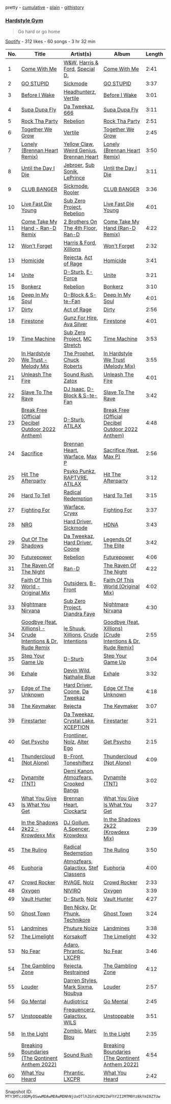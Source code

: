 pretty - [cumulative](/playlists/cumulative/37i9dQZF1DX6scD2GXri65.md) - [plain](/playlists/plain/37i9dQZF1DX6scD2GXri65) - [githistory](https://github.githistory.xyz/mackorone/spotify-playlist-archive/blob/main/playlists/plain/37i9dQZF1DX6scD2GXri65)

### [Hardstyle Gym](https://open.spotify.com/playlist/37i9dQZF1DX6scD2GXri65)

> Go hard or go home

[Spotify](https://open.spotify.com/user/spotify) - 312 likes - 60 songs - 3 hr 32 min

| No. | Title | Artist(s) | Album | Length |
|---|---|---|---|---|
| 1 | [Come With Me](https://open.spotify.com/track/1uIBzJWcxbUSMX4OFi7XwQ) | [W&W](https://open.spotify.com/artist/2rTo8KIkBTFjQS7VvaKYQ4), [Harris & Ford](https://open.spotify.com/artist/4FDj6mh458K7m9Txwyj2rt), [Special D.](https://open.spotify.com/artist/4EViwTsUibZWyo1K5EgrJt) | [Come With Me](https://open.spotify.com/album/1j0xzvGGOhTM4sxZ22IzDT) | 2:41 |
| 2 | [GO STUPID](https://open.spotify.com/track/4qfD7xjF4ZhteeAc6B7TjA) | [Sickmode](https://open.spotify.com/artist/5PbgCU02dfdBCAzpOaNmYW) | [GO STUPID](https://open.spotify.com/album/2EKRY3rSfqZQmUfkbVzL5q) | 3:37 |
| 3 | [Before I Wake](https://open.spotify.com/track/1E98GLyca4lWhGg0UJjIWE) | [Headhunterz](https://open.spotify.com/artist/6C0KWmCdqrLU2LzzWBPbOy), [Vertile](https://open.spotify.com/artist/2CREMC4YATn7Bx9ZQku6IH) | [Before I Wake](https://open.spotify.com/album/03shY44GfauTzF4uVsDZiV) | 3:01 |
| 4 | [Supa Dupa Fly](https://open.spotify.com/track/1f1oSxTFtI9WN7X6GvzMtF) | [Da Tweekaz](https://open.spotify.com/artist/6UOk7DmvqlzWmo6gjhZvn6), [666](https://open.spotify.com/artist/76TM3QXivQvlLmZxdYxMZr) | [Supa Dupa Fly](https://open.spotify.com/album/6AsthfXuyR0Ue12N7iFLCR) | 3:11 |
| 5 | [Rock Tha Party](https://open.spotify.com/track/2y4MGW3z5eMAZTXm7Q0T7V) | [Rebelion](https://open.spotify.com/artist/5JcSyYpBdqCmjJyVlKh7Yg) | [Rock Tha Party](https://open.spotify.com/album/7dBMFgErPgPAd1PNTo57Is) | 2:51 |
| 6 | [Together We Grow](https://open.spotify.com/track/0Q9oI3atBARDyEWRr1C2H6) | [Vertile](https://open.spotify.com/artist/2CREMC4YATn7Bx9ZQku6IH) | [Together We Grow](https://open.spotify.com/album/6LrvsgRIi1Hy1LBsrrt6rw) | 2:45 |
| 7 | [Lonely \(Brennan Heart Remix\)](https://open.spotify.com/track/6xjHeCdwsBoUYrEN2kJ998) | [Yellow Claw](https://open.spotify.com/artist/47z7ZrgFoBvVpCnElCE3Zh), [Weird Genius](https://open.spotify.com/artist/5B4kCOhcqTywB9YwXPfFtJ), [Brennan Heart](https://open.spotify.com/artist/5QySqc6yAFDx9m7fedFZmC) | [Lonely \(Brennan Heart Remix\)](https://open.spotify.com/album/1fUbkjcFgBhw185phdtJJX) | 3:50 |
| 8 | [Until the Day I Die](https://open.spotify.com/track/3fuk0gZ8I1n2CYA2gsCtzH) | [Jebroer](https://open.spotify.com/artist/7jp5R1aY7kmwBYX3jIu9yk), [Sub Sonik](https://open.spotify.com/artist/4FApejrnKXgmvrVmBMRO2l), [LePrince](https://open.spotify.com/artist/6CVjs7KznQ47r8xZwPtZsO) | [Until the Day I Die](https://open.spotify.com/album/7woGq9UgKhS6CSaxZhNshV) | 3:11 |
| 9 | [CLUB BANGER](https://open.spotify.com/track/72j7y7nVfhi69H8X8oRbye) | [Sickmode](https://open.spotify.com/artist/5PbgCU02dfdBCAzpOaNmYW), [Rooler](https://open.spotify.com/artist/2lpFs8QJyIeVDb2Sq4vZYi) | [CLUB BANGER](https://open.spotify.com/album/2qKRkYCu6GqfL4tcQonqpO) | 3:36 |
| 10 | [Live Fast Die Young](https://open.spotify.com/track/6Dr20NRSnMh9NT76D4FNqk) | [Sub Zero Project](https://open.spotify.com/artist/4f0OXMMSxr0r8Ztx6CdpAl), [Rebelion](https://open.spotify.com/artist/5JcSyYpBdqCmjJyVlKh7Yg) | [Live Fast Die Young](https://open.spotify.com/album/4T6rUAR786jTllgifeo6Zx) | 4:01 |
| 11 | [Come Take My Hand \- Ran\-D Remix](https://open.spotify.com/track/4plFHRIYpyvO46CWG2UMvG) | [2 Brothers On The 4th Floor](https://open.spotify.com/artist/5wsBGjgRsASMggXLPF7pYm), [Ran\-D](https://open.spotify.com/artist/7IeovKzVkfcG9mIJGNzTcT) | [Come Take My Hand \(Ran\-D Remix\)](https://open.spotify.com/album/06a36yj8fqrm8MUFeI7qO4) | 4:22 |
| 12 | [Won't Forget](https://open.spotify.com/track/7JXZuqmi5XC8pfiNgeF1yZ) | [Harris & Ford](https://open.spotify.com/artist/4FDj6mh458K7m9Txwyj2rt), [Xillions](https://open.spotify.com/artist/4bi8SmsdSp5AoD6RFZjyjW) | [Won't Forget](https://open.spotify.com/album/6PnHSLrP5IYAubIo3fT2n7) | 2:32 |
| 13 | [Homicide](https://open.spotify.com/track/4NmhzsJzX7Uuela2spmT4m) | [Rejecta](https://open.spotify.com/artist/2lmihUu4FzVOepdJpDDrof), [Act of Rage](https://open.spotify.com/artist/5eHs2hHfUzGizdnrLjc3CW) | [Homicide](https://open.spotify.com/album/07ouV5DcJj6d7ICyCM9e6y) | 3:41 |
| 14 | [Unite](https://open.spotify.com/track/0EBURzaaZP0wHABAK0KajO) | [D\-Sturb](https://open.spotify.com/artist/7E6DrjKJieOdJKO8mbwCMO), [E\-Force](https://open.spotify.com/artist/77faXTf6wXs3L2CVol0c8C) | [Unite](https://open.spotify.com/album/22rdKqGyiQu7oJHtFppjdE) | 3:21 |
| 15 | [Bonkerz](https://open.spotify.com/track/0FaG2Hc9LSFsuChAC0ZZcM) | [Rebelion](https://open.spotify.com/artist/5JcSyYpBdqCmjJyVlKh7Yg) | [Bonkerz](https://open.spotify.com/album/5cLA1oOx6ltXJUivbd8Ybs) | 3:10 |
| 16 | [Deep In My Soul](https://open.spotify.com/track/7nziCzPuyKub9Ra5o5OSEy) | [D\-Block & S\-te\-Fan](https://open.spotify.com/artist/6L7a6wPGpvLtTwOsMLnF1z) | [Deep In My Soul](https://open.spotify.com/album/4i23NCktx67U67gbmNfxuL) | 4:01 |
| 17 | [Dirty](https://open.spotify.com/track/6AWeDqvevggPd0FITDYshW) | [Act of Rage](https://open.spotify.com/artist/5eHs2hHfUzGizdnrLjc3CW) | [Dirty](https://open.spotify.com/album/4Uzg555qgiltdiFp9hr3Fv) | 2:56 |
| 18 | [Firestone](https://open.spotify.com/track/5rlO2Wr2jifgjiBbPy25Su) | [Gunz For Hire](https://open.spotify.com/artist/0WbAxASsYdodSlqwserDAW), [Ava Silver](https://open.spotify.com/artist/0l6LU5NRvLTVeRDJZznwLX) | [Firestone](https://open.spotify.com/album/2GHFB4DuUJ68WuI5hD2HvX) | 4:01 |
| 19 | [Time Machine](https://open.spotify.com/track/24Yh9vNFl3CXhdiRVRNZ7E) | [Sub Zero Project](https://open.spotify.com/artist/4f0OXMMSxr0r8Ztx6CdpAl), [MC Stretch](https://open.spotify.com/artist/6oIpax63yT9ajyekkcqv0L) | [Time Machine](https://open.spotify.com/album/6poLhdSD49CU6bNffCUFKF) | 3:53 |
| 20 | [In Hardstyle We Trust \- Melody Mix](https://open.spotify.com/track/694DLdlWtk26a6pyaf1vMi) | [The Prophet](https://open.spotify.com/artist/2iRqqPkOyIvvb7qFZN1Onz), [Chuck Roberts](https://open.spotify.com/artist/239FYJjvsOE1bGL58BSVgu) | [In Hardstyle We Trust \(Melody Mix\)](https://open.spotify.com/album/0cUZwW0wPp3HDebw6fZosP) | 3:55 |
| 21 | [Unleash The Fire](https://open.spotify.com/track/0jb8dBj7ILjgev8qt0pWrT) | [Sound Rush](https://open.spotify.com/artist/7IFPeV5Ew63S7Hid0AjNgK), [Zatox](https://open.spotify.com/artist/27Z5l2Kfy1IaYZMg5INWqO) | [Unleash The Fire](https://open.spotify.com/album/6uCzjve3I6bB3MsxI7AROY) | 4:01 |
| 22 | [Slave To The Rave](https://open.spotify.com/track/32ncEXDqBzDyblpzdcGRWB) | [DJ Isaac](https://open.spotify.com/artist/2FmgW6Jee0JQKtb6EnBWCq), [D\-Block & S\-te\-Fan](https://open.spotify.com/artist/6L7a6wPGpvLtTwOsMLnF1z) | [Slave To The Rave](https://open.spotify.com/album/3X68QkIEBNGdA3RTwV7YCO) | 3:42 |
| 23 | [Break Free \(Official Decibel Outdoor 2022 Anthem\)](https://open.spotify.com/track/1VtGStey2iPgtZSLHU6sf0) | [D\-Sturb](https://open.spotify.com/artist/7E6DrjKJieOdJKO8mbwCMO), [ATILAX](https://open.spotify.com/artist/1DLc4wnbKa3RWJsqwPehbk) | [Break Free \(Official Decibel Outdoor 2022 Anthem\)](https://open.spotify.com/album/0YzBhIvuaOqtdBsVjmNnDq) | 4:48 |
| 24 | [Sacrifice](https://open.spotify.com/track/0Yrl0j2sFiTYY5wgUl28Iz) | [Brennan Heart](https://open.spotify.com/artist/5QySqc6yAFDx9m7fedFZmC), [Warface](https://open.spotify.com/artist/1wuQQfTDZhgNb4GJyhThUs), [Max P](https://open.spotify.com/artist/7D76Zt5h5OIV4zHi1AtCqw) | [Sacrifice \(feat\. Max P\)](https://open.spotify.com/album/0BDzrXxO9aJ0lO3d5PtMZa) | 2:56 |
| 25 | [Hit The Afterparty](https://open.spotify.com/track/3czMy7K3eGvkFtHwOLqoSu) | [Psyko Punkz](https://open.spotify.com/artist/18pYFSeMi7sOL6nGMICHtS), [RAPTVRE](https://open.spotify.com/artist/1TQbwHL5ZtNNyS7cZxOBNj), [ATILAX](https://open.spotify.com/artist/1DLc4wnbKa3RWJsqwPehbk) | [Hit The Afterparty](https://open.spotify.com/album/3GIzpzs5uIMfdCFlV25sO8) | 3:12 |
| 26 | [Hard To Tell](https://open.spotify.com/track/58qwngsMklWQLew2rA9Nbg) | [Radical Redemption](https://open.spotify.com/artist/3Ij56hbjOTHq8RgutQwfxC) | [Hard To Tell](https://open.spotify.com/album/2i2ZfgWXTGG5i9LWIgmXWj) | 3:15 |
| 27 | [Fighting For](https://open.spotify.com/track/22JELf6p8cyWBDwa91e7pL) | [Warface](https://open.spotify.com/artist/1wuQQfTDZhgNb4GJyhThUs), [Cryex](https://open.spotify.com/artist/5NkT0VLTEXldi82KVVnG1b) | [Fighting For](https://open.spotify.com/album/14Iltp0WL3VLdyxWz6FQAB) | 3:37 |
| 28 | [NRG](https://open.spotify.com/track/014cgPQdDPnwysDT3453Nf) | [Hard Driver](https://open.spotify.com/artist/1rpLzYzfrueWdkpcIunZQl), [Sickmode](https://open.spotify.com/artist/5PbgCU02dfdBCAzpOaNmYW) | [HDNA](https://open.spotify.com/album/6qOxQawMkqAyf1j8KD2I2q) | 3:43 |
| 29 | [Out Of The Shadows](https://open.spotify.com/track/0wM5xMaTddQjAXkNcFBcrR) | [Da Tweekaz](https://open.spotify.com/artist/6UOk7DmvqlzWmo6gjhZvn6), [Hard Driver](https://open.spotify.com/artist/1rpLzYzfrueWdkpcIunZQl), [Coone](https://open.spotify.com/artist/1Wt63OMKtv6v2ivHuQLm2C) | [Legends Of The Elite](https://open.spotify.com/album/50RHfqIEtQS0dZxBrrFUF3) | 3:42 |
| 30 | [Futurepower](https://open.spotify.com/track/5BEeBEAsRWIhAw18rkun9F) | [Rebelion](https://open.spotify.com/artist/5JcSyYpBdqCmjJyVlKh7Yg) | [Futurepower](https://open.spotify.com/album/2MG0xLJezHQAAlmpCVf7h6) | 4:06 |
| 31 | [The Raven Of The Night](https://open.spotify.com/track/4SdCxGUYg3XRezP1VBrKAn) | [Ran\-D](https://open.spotify.com/artist/7IeovKzVkfcG9mIJGNzTcT) | [The Raven Of The Night](https://open.spotify.com/album/48NY92V1K9NtzgfH3jbOAu) | 4:22 |
| 32 | [Faith Of This World \- Original Mix](https://open.spotify.com/track/3l0zz7lo8PPlXryowB0254) | [Outsiders](https://open.spotify.com/artist/0aKXalHKVzkLJ6aeUY3HMf), [B\-Front](https://open.spotify.com/artist/6Xhhpra0X0hpvC3yZaQ0Du) | [Faith Of This World \(Original Mix\)](https://open.spotify.com/album/66FezURQqWeQTcoxvAlOeE) | 4:02 |
| 33 | [Nightmare Nirvana](https://open.spotify.com/track/0X89hVtXc6V04eRMCjB1Vj) | [Sub Zero Project](https://open.spotify.com/artist/4f0OXMMSxr0r8Ztx6CdpAl), [Diandra Faye](https://open.spotify.com/artist/5gdYdbKxGw2Mq25TfsmH6q) | [Nightmare Nirvana](https://open.spotify.com/album/7jPDK7qtsjA010J5fXR9w1) | 4:30 |
| 34 | [Goodbye \(feat\. Xillions\) \- Crude Intentions & Dr\. Rude Remix](https://open.spotify.com/track/4Fn9Z5LVGc4f0Qq6L53eEg) | [le Shuuk](https://open.spotify.com/artist/7bH17jyjkwMPMh9AS8EH0u), [Xillions](https://open.spotify.com/artist/4bi8SmsdSp5AoD6RFZjyjW), [Crude Intentions](https://open.spotify.com/artist/5zXPv1332E2IWXvjotBr09) | [Goodbye \(feat\. Xillions\) \[Crude Intentions & Dr\. Rude Remix\]](https://open.spotify.com/album/6p0ibrMdpqhsMu67uNEQuq) | 2:55 |
| 35 | [Step Your Game Up](https://open.spotify.com/track/0bd0OMTOxlrtwVrBbzhPxu) | [D\-Sturb](https://open.spotify.com/artist/7E6DrjKJieOdJKO8mbwCMO) | [Step Your Game Up](https://open.spotify.com/album/2CYIWPsYP66TcfgoNJY1g8) | 3:04 |
| 36 | [Exhale](https://open.spotify.com/track/4U7tLQ4g0JPqisxSAuNoFK) | [Devin Wild](https://open.spotify.com/artist/4ksdbwHbqSmv7sWP3W6L21), [Nathalie Blue](https://open.spotify.com/artist/2VRgy5skIildisco3sF7Nt) | [Exhale](https://open.spotify.com/album/789OzvbySYuX2piZXUo4bU) | 3:32 |
| 37 | [Edge of The Unknown](https://open.spotify.com/track/3Dbzy04cQSEcYNBvVISq0J) | [Hard Driver](https://open.spotify.com/artist/1rpLzYzfrueWdkpcIunZQl), [Coone](https://open.spotify.com/artist/1Wt63OMKtv6v2ivHuQLm2C), [Da Tweekaz](https://open.spotify.com/artist/6UOk7DmvqlzWmo6gjhZvn6) | [Edge Of The Unknown](https://open.spotify.com/album/13mS26sOAVYfngzLevsf82) | 4:18 |
| 38 | [The Keymaker](https://open.spotify.com/track/54Qx60cjse61OwpSV3uFV0) | [Rejecta](https://open.spotify.com/artist/2lmihUu4FzVOepdJpDDrof) | [The Keymaker](https://open.spotify.com/album/2P5DmfM29EIvlYoFiLnAJG) | 3:07 |
| 39 | [Firestarter](https://open.spotify.com/track/0mGmrLTe4VlaWZ5DFWpnil) | [Da Tweekaz](https://open.spotify.com/artist/6UOk7DmvqlzWmo6gjhZvn6), [Crystal Lake](https://open.spotify.com/artist/5DzNxD4vwCDEIa20oEzB9l), [XCEPTION](https://open.spotify.com/artist/3vH8Rv37KXuUZzSHICjTnm) | [Firestarter](https://open.spotify.com/album/6KKaf1IJOw4BiPnxbTLul0) | 3:21 |
| 40 | [Get Psycho](https://open.spotify.com/track/2qSbdjBKV4Ooa0yxZtA0px) | [Frontliner](https://open.spotify.com/artist/7momuad2Twkv5O7MY3dODa), [Nolz](https://open.spotify.com/artist/6kudMw2A0xOBJHpW8VNaDA), [Alter Ego](https://open.spotify.com/artist/455mf4vICIi2dYQrH59xh8) | [Get Psycho](https://open.spotify.com/album/4eqnUJrLMljVfSbomWiVgG) | 2:15 |
| 41 | [Thundercloud \(Not Alone\)](https://open.spotify.com/track/5ESMY4YltkVVt6fgCPNOPn) | [B\-Front](https://open.spotify.com/artist/6Xhhpra0X0hpvC3yZaQ0Du), [Toneshifterz](https://open.spotify.com/artist/4LBa6kTLaQHiONCfTfTaXV) | [Thundercloud \(Not Alone\)](https://open.spotify.com/album/6AWo8m1dChoaCJUzIicpZw) | 4:09 |
| 42 | [Dynamite \(TNT\)](https://open.spotify.com/track/6hJNSbwK0M1yuTJvBXpMNL) | [Demi Kanon](https://open.spotify.com/artist/0MwTAzU4fDGGfrUAHzYwRJ), [Atmozfears](https://open.spotify.com/artist/0MBGxwmCdXdO26ojaNcT64), [Crooked Bangs](https://open.spotify.com/artist/4gkZO2kbnE03K8xGmZ2DJu) | [Dynamite \(TNT\)](https://open.spotify.com/album/0eqZ2gpCg63LLg0cqQnaQD) | 3:02 |
| 43 | [What You Give Is What You Get](https://open.spotify.com/track/2Gt8l0oXk0ZuGtpwkN67z0) | [Brennan Heart](https://open.spotify.com/artist/5QySqc6yAFDx9m7fedFZmC), [Clockartz](https://open.spotify.com/artist/7GVB7uYTgkeYtLJxYMYYDp) | [What You Give Is What You Get](https://open.spotify.com/album/5cR4r1R6oN6v5DNXNUx2AK) | 3:27 |
| 44 | [In the Shadows 2k22 \- Krowdexx Mix](https://open.spotify.com/track/6pgDjTGp6VgbUG2dYLUMdO) | [DJ Gollum](https://open.spotify.com/artist/1wNmJCRRNn8WpJrRSTKKqT), [A.Spencer](https://open.spotify.com/artist/5mc3fIXZDVqM8g9wkntXyg), [Krowdexx](https://open.spotify.com/artist/7Ecbym3UD6q848BAse6Qeb) | [In the Shadows 2k22 \(Krowdexx Mix\)](https://open.spotify.com/album/5l19N5cOJJv9Mj4KF5dJDk) | 2:39 |
| 45 | [The Ruling](https://open.spotify.com/track/0Z1y6vZ41GJOr59KFKfmuM) | [Radical Redemption](https://open.spotify.com/artist/3Ij56hbjOTHq8RgutQwfxC) | [The Ruling](https://open.spotify.com/album/55RIZIkca0grTJTbB8WWVj) | 3:50 |
| 46 | [Euphoria](https://open.spotify.com/track/1MZQzrlsp8Lg4Zo8fBdJJ9) | [Atmozfears](https://open.spotify.com/artist/0MBGxwmCdXdO26ojaNcT64), [Galactixx](https://open.spotify.com/artist/450u38hSRh0Q2UyghEbjpS), [Stef Classens](https://open.spotify.com/artist/2GIBqEMeHWoMZuxlmyc3ac) | [Euphoria](https://open.spotify.com/album/49tzGjcmL5kKOTJWloKggq) | 4:00 |
| 47 | [Crowd Rocker](https://open.spotify.com/track/3xJxepFguQOORXWBshmARY) | [RVAGE](https://open.spotify.com/artist/60kSCaBM5uMKg7ZnrBH5br), [Nolz](https://open.spotify.com/artist/6kudMw2A0xOBJHpW8VNaDA) | [Crowd Rocker](https://open.spotify.com/album/3DXxim9fmymRw7JEkPpqcc) | 2:33 |
| 48 | [Oxygen](https://open.spotify.com/track/4Zv3k5y4zJoxHGigSBH9wD) | [NIVIRO](https://open.spotify.com/artist/2nsCjA4fEasmnlOK0wXU7T) | [Oxygen](https://open.spotify.com/album/2aphQrkNiXchNi9ian7Fj2) | 3:39 |
| 49 | [Vault Hunter](https://open.spotify.com/track/1aWrPLv8tFgyd7ju7Tx63L) | [D\-Sturb](https://open.spotify.com/artist/7E6DrjKJieOdJKO8mbwCMO), [Nolz](https://open.spotify.com/artist/6kudMw2A0xOBJHpW8VNaDA) | [Vault Hunter](https://open.spotify.com/album/3drPydTq7HVSuXZerLCJTh) | 4:27 |
| 50 | [Ghost Town](https://open.spotify.com/track/7IsoFYGFt3Ac4snG5iSJnT) | [Ben Nicky](https://open.spotify.com/artist/3Bd1phrOZJuCev9U0bzdtA), [Dr Phunk](https://open.spotify.com/artist/1naX4fxuRaDFlj9tGfIUZk), [Technikore](https://open.spotify.com/artist/45mQUJrPyctvf2IhkVE0ym) | [Ghost Town](https://open.spotify.com/album/41JfN5cDxWW7iua9p3jDoO) | 3:24 |
| 51 | [Landmines](https://open.spotify.com/track/6Bq1Elt1IMGTgjTp0wj9pU) | [Phuture Noize](https://open.spotify.com/artist/7AGSJihqYPhYy5QzMcwcQT) | [Landmines](https://open.spotify.com/album/5OcqH8C8BvkE8no10d51Wn) | 3:38 |
| 52 | [The Limelight](https://open.spotify.com/track/5Q1GQOVxIYkz3UwoPIBtcY) | [Korsakoff](https://open.spotify.com/artist/1rWaCpcmmjycvD00Kf6YyE) | [The Limelight](https://open.spotify.com/album/4yKbI3bQM6YR4TGvAdnE5j) | 4:32 |
| 53 | [No Fear](https://open.spotify.com/track/1h2ZpjNE4OKn9ZPEm5Nmye) | [Adaro](https://open.spotify.com/artist/05ndiewdJogtosuRWN8iwF), [Phrantic](https://open.spotify.com/artist/2Bg6vhG3aY7ixxqEGZeos6), [LXCPR](https://open.spotify.com/artist/3paZuq5Z5ujlOTr3XvQEU0) | [No Fear](https://open.spotify.com/album/5L42QZz6StD9tZDsTC2vJU) | 3:46 |
| 54 | [The Gambling Zone](https://open.spotify.com/track/3CdD2Hqu1JrwonhkYr8fiv) | [Rejecta](https://open.spotify.com/artist/2lmihUu4FzVOepdJpDDrof), [Restrained](https://open.spotify.com/artist/2ym6Gwn7qNzgiAm6VA3nsV) | [The Gambling Zone](https://open.spotify.com/album/3jWZ3na0qjuAGh54DK809V) | 4:12 |
| 55 | [Louder](https://open.spotify.com/track/6uSAxOIExC9itwJEU6AWYt) | [Darren Styles](https://open.spotify.com/artist/2gZzTzeACSwFqkMroVxmnm), [Mark Sixma](https://open.spotify.com/artist/3ePCIHipMKD4n8IBXBYWSm), [Noubya](https://open.spotify.com/artist/7mE37XRULrIzHfg9OWmIud) | [Louder](https://open.spotify.com/album/7yDXbUxMwTIbuQACpzABJw) | 2:57 |
| 56 | [Go Mental](https://open.spotify.com/track/3RFdqTUaDhCb6sZiLJ2b6j) | [Audiotricz](https://open.spotify.com/artist/52I8HbScEEvgwiiSDaM7gP) | [Go Mental](https://open.spotify.com/album/15A99aAZGYFpTuwvzQsjsu) | 2:45 |
| 57 | [Unstoppable](https://open.spotify.com/track/06n5WZmsvdDLMgNGjP0nmk) | [Frequencerz](https://open.spotify.com/artist/5cPNMq5lKAoAKyv5kdpz9s), [Galactixx](https://open.spotify.com/artist/450u38hSRh0Q2UyghEbjpS), [WILS](https://open.spotify.com/artist/2s7MSmBHBen5bxastq4E0O) | [Unstoppable](https://open.spotify.com/album/3MYfHQWGZgHTtF4IG4XRGz) | 3:51 |
| 58 | [In the Light](https://open.spotify.com/track/1MpQKl4T6Po9Kywj98Ccuu) | [Zombic](https://open.spotify.com/artist/6t0ofV5WMAz84Iqu0YkmTV), [Marc Blou](https://open.spotify.com/artist/3NqSZ6T8QqQLyA5baayI19) | [In the Light](https://open.spotify.com/album/2ZBNBiQhtSr1GtigDbrKPk) | 2:35 |
| 59 | [Breaking Boundaries \(The Qontinent Anthem 2022\)](https://open.spotify.com/track/6aQ1baorPslq7nNhyIFsKY) | [Sound Rush](https://open.spotify.com/artist/7IFPeV5Ew63S7Hid0AjNgK) | [Breaking Boundaries \(The Qontinent Anthem 2022\)](https://open.spotify.com/album/1K4tPe5ZzHev2av0X3kJ1c) | 4:54 |
| 60 | [What You Heard](https://open.spotify.com/track/6n6xZkucdDYETMuqOmZ8OI) | [Phrantic](https://open.spotify.com/artist/2Bg6vhG3aY7ixxqEGZeos6), [LXCPR](https://open.spotify.com/artist/3paZuq5Z5ujlOTr3XvQEU0) | [What You Heard](https://open.spotify.com/album/5cUjfZQV7IaaYi89yzz3L4) | 2:42 |

Snapshot ID: `MTY3MTczODMyOSwwMDAwMDAwMDNhNjUxOTlhZGYxN2M2ZmFhY2I2MTM0YzBkYmI0ZTUw`
